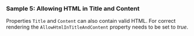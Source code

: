 ### Sample 5: Allowing HTML in Title and Content

Properties `Title` and `Content` can also contain valid HTML. For correct rendering the `AllowHtmlInTitleAndContent` property needs to be set to *true*.
